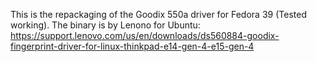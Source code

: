 This is the repackaging of the Goodix 550a driver for Fedora 39 (Tested working).
The binary is by Lenono for Ubuntu: https://support.lenovo.com/us/en/downloads/ds560884-goodix-fingerprint-driver-for-linux-thinkpad-e14-gen-4-e15-gen-4
